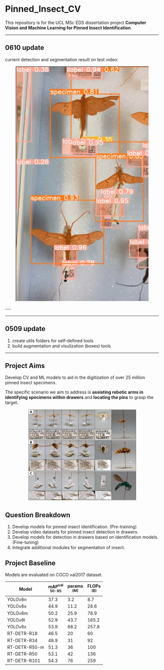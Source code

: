 # Pinned_Insect_CV
This repository is for the UCL MSc EDS dissertation project **Computer Vision and Machine Learning for Pinned Insect Identification**. 

---
## 0610 update
current detection and segmentation result on test video:
<p align="center">
  <a href="other/vi720.mp4">
    <img src="other/vi.png" alt="Demo Video">
  </a>
</p>
---

---
## 0509 update
1. create utils folders for self-defined tools
2. build augmentation and visulization (boxes) tools
---

## Project Aims
Develop CV and ML models to aid in the digitization of over 25 million pinned insect specimens.

The specific scenario we aim to address is **assisting robotic arms in identifying specimens within drawers** and **locating the pins** to grasp the target.

<p align="center">
    <img height="300" src="other/img.png"/>
</p>

## Question Breakdown
1. Develop models for pinned insect identification. (Pre-training)
2. Develop video datasets for pinned insect detection in drawers.
3. Develop models for detection in drawers based on identification models. (Fine-tuning)
4. Integrate additional modules for segmentation of insect.

## Project Baseline
Models are evaluated on COCO val2017 dataset.

| Model         | mAP<sup>val<br>50-95 | params<br><sup>(M) | FLOPs<br><sup>(B) |
|---------------|----------------------|--------------------|-------------------|
| YOLOv8n       | 37.3                 | 3.2                | 8.7               |
| YOLOv8s       | 44.9                 | 11.2               | 28.6              |
| YOLOv8m       | 50.2                 | 25.9               | 78.9              |
| YOLOv8l       | 52.9                 | 43.7               | 165.2             |
| YOLOv8x       | 53.9                 | 68.2               | 257.8             |
| RT-DETR-R18   | 46.5                 | 20                 | 60                |
| RT-DETR-R34   | 48.9                 | 31                 | 92                |
| RT-DETR-R50-m | 51.3                 | 36                 | 100               |
| RT-DETR-R50   | 53.1                 | 42                 | 136               |
| RT-DETR-R101  | 54.3                 | 76                 | 259               |
